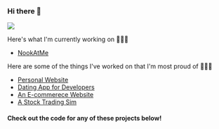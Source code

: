 <div class="margin: 0 auto;"> 
<h3>Hi there 👋 </h3>
<img src=https://media.giphy.com/media/3o7qE1TfOPGlb5M5hu/giphy.gif></img>
</div>

Here's what I'm currently working on 🧑🏻‍💻 
- [NookAtMe](https://github.com/AreaFiftyTwo/nookatme)

Here are some of the things I've worked on that I'm most proud of 💁🏻‍♂️ 
- [Personal Website](https://www.mikedoesthing.com)
- [Dating App for Developers](https://try-catch.app)
- [An E-commerece Website](https://fire-kicks.herokuapp.com)
- [A Stock Trading Sim](https://sim-stock.herokuapp.com)
#### Check out the code for any of these projects below!
<!--
**MikeMcmanus95/MikeMcmanus95** is a ✨ _special_ ✨ repository because its `README.md` (this file) appears on your GitHub profile.

Here are some ideas to get you started:

- 🔭 I’m currently working on ...
- 🌱 I’m currently learning ...
- 👯 I’m looking to collaborate on ...
- 🤔 I’m looking for help with ...
- 💬 Ask me about ...
- 📫 How to reach me: ...
- 😄 Pronouns: ...
- ⚡ Fun fact: ...
-->
